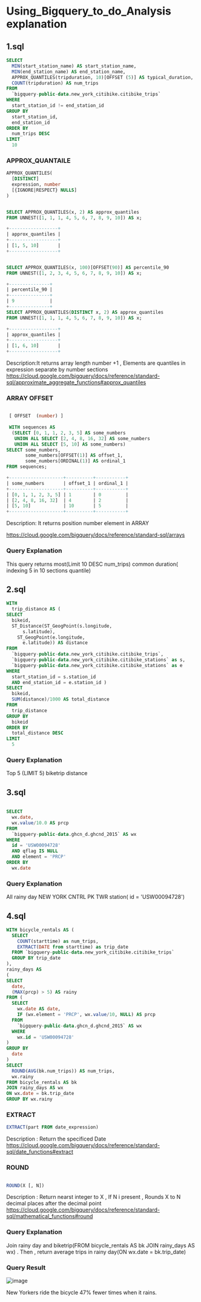 # Using_Bigquery_to_do_Analysis  explanation

## 1.sql
```sql
SELECT
  MIN(start_station_name) AS start_station_name,
  MIN(end_station_name) AS end_station_name,
  APPROX_QUANTILES(tripduration, 10)[OFFSET (5)] AS typical_duration,
  COUNT(tripduration) AS num_trips
FROM
  `bigquery-public-data.new_york_citibike.citibike_trips`
WHERE
  start_station_id != end_station_id
GROUP BY
  start_station_id,
  end_station_id
ORDER BY
  num_trips DESC
LIMIT
  10


```

### APPROX_QUANTAILE
```sql
APPROX_QUANTILES(
  [DISTINCT]
  expression, number
  [{IGNORE|RESPECT} NULLS]
)


SELECT APPROX_QUANTILES(x, 2) AS approx_quantiles
FROM UNNEST([1, 1, 1, 4, 5, 6, 7, 8, 9, 10]) AS x;

+------------------+
| approx_quantiles |
+------------------+
| [1, 5, 10]       |
+------------------+


SELECT APPROX_QUANTILES(x, 100)[OFFSET(90)] AS percentile_90
FROM UNNEST([1, 2, 3, 4, 5, 6, 7, 8, 9, 10]) AS x;

+---------------+
| percentile_90 |
+---------------+
| 9             |
+---------------+
SELECT APPROX_QUANTILES(DISTINCT x, 2) AS approx_quantiles
FROM UNNEST([1, 1, 1, 4, 5, 6, 7, 8, 9, 10]) AS x;

+------------------+
| approx_quantiles |
+------------------+
| [1, 6, 10]       |
+------------------+

```

Description:It returns array length number +1 ,  Elements are quantiles in expression separate by number sections 
https://cloud.google.com/bigquery/docs/reference/standard-sql/approximate_aggregate_functions#approx_quantiles

### ARRAY OFFSET
```sql

 [ OFFSET  (number) ]
 
 WITH sequences AS
  (SELECT [0, 1, 1, 2, 3, 5] AS some_numbers
   UNION ALL SELECT [2, 4, 8, 16, 32] AS some_numbers
   UNION ALL SELECT [5, 10] AS some_numbers)
SELECT some_numbers,
       some_numbers[OFFSET(1)] AS offset_1,
       some_numbers[ORDINAL(1)] AS ordinal_1
FROM sequences;

+--------------------+----------+-----------+
| some_numbers       | offset_1 | ordinal_1 |
+--------------------+----------+-----------+
| [0, 1, 1, 2, 3, 5] | 1        | 0         |
| [2, 4, 8, 16, 32]  | 4        | 2         |
| [5, 10]            | 10       | 5         |
+--------------------+----------+-----------+
```

Description: It returns position number element in ARRAY

https://cloud.google.com/bigquery/docs/reference/standard-sql/arrays

### Query Explanation
This query returns most(Limit 10 DESC num_trips)  common duration( indexing 5 in 10 sections quantile)


## 2.sql
```sql
WITH
  trip_distance AS (
SELECT
  bikeid,
  ST_Distance(ST_GeogPoint(s.longitude,
      s.latitude),
    ST_GeogPoint(e.longitude,
      e.latitude)) AS distance
FROM
  `bigquery-public-data.new_york_citibike.citibike_trips`,
  `bigquery-public-data.new_york_citibike.citibike_stations` as s,
  `bigquery-public-data.new_york_citibike.citibike_stations` as e
WHERE
  start_station_id = s.station_id
  AND end_station_id = e.station_id )
SELECT
  bikeid,
  SUM(distance)/1000 AS total_distance
FROM
  trip_distance
GROUP BY
  bikeid
ORDER BY
  total_distance DESC
LIMIT
  5

```
### Query Explanation

Top 5 (LIMIT 5) biketrip distance

## 3.sql

```sql

SELECT
  wx.date,
  wx.value/10.0 AS prcp
FROM
  `bigquery-public-data.ghcn_d.ghcnd_2015` AS wx
WHERE
  id = 'USW00094728'
  AND qflag IS NULL
  AND element = 'PRCP'
ORDER BY
  wx.date

```
### Query Explanation

All rainy day NEW YORK CNTRL PK TWR station( id = 'USW00094728')

## 4.sql

```sql
WITH bicycle_rentals AS (
  SELECT
    COUNT(starttime) as num_trips,
    EXTRACT(DATE from starttime) as trip_date
  FROM `bigquery-public-data.new_york_citibike.citibike_trips`
  GROUP BY trip_date
),
rainy_days AS
(
SELECT
  date,
  (MAX(prcp) > 5) AS rainy
FROM (
  SELECT
    wx.date AS date,
    IF (wx.element = 'PRCP', wx.value/10, NULL) AS prcp
  FROM
    `bigquery-public-data.ghcn_d.ghcnd_2015` AS wx
  WHERE
    wx.id = 'USW00094728'
)
GROUP BY
  date
)
SELECT
  ROUND(AVG(bk.num_trips)) AS num_trips,
  wx.rainy
FROM bicycle_rentals AS bk
JOIN rainy_days AS wx
ON wx.date = bk.trip_date
GROUP BY wx.rainy

```

### EXTRACT

```sql
EXTRACT(part FROM date_expression)
```
Description : Return the specificed Date
https://cloud.google.com/bigquery/docs/reference/standard-sql/date_functions#extract

### ROUND


```sql

ROUND(X [, N])
```
Description :  Return nearst integer to X , If N i present , Rounds X to N decimal places after the decimal point
https://cloud.google.com/bigquery/docs/reference/standard-sql/mathematical_functions#round


### Query Explanation

Join rainy day and biketrip(FROM bicycle_rentals AS bk
JOIN rainy_days AS wx) . Then , return average trips in rainy day(ON wx.date = bk.trip_date)


### Query Result

![image](https://user-images.githubusercontent.com/50165842/139187337-b50cc8aa-78d1-4411-95da-6bda9b12df27.png)

New Yorkers ride the bicycle 47% fewer times when it rains.


